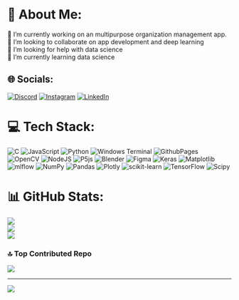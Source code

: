 # 💫 About Me:
🔭 I’m currently working on an multipurpose organization management app. <br>👯 I’m looking to collaborate on app development and deep learning<br>🤝 I’m looking for help with data science<br>🌱 I’m currently learning data science


## 🌐 Socials:
[![Discord](https://img.shields.io/badge/Discord-%237289DA.svg?logo=discord&logoColor=white)](https://discord.gg/amC476hsrG) [![Instagram](https://img.shields.io/badge/Instagram-%23E4405F.svg?logo=Instagram&logoColor=white)](https://www.instagram.com/nimesh.chn) [![LinkedIn](https://img.shields.io/badge/LinkedIn-%230077B5.svg?logo=linkedin&logoColor=white)](https://linkedin.com/in/www.linkedin.com/in/nimesh-chauhan-15348b2b8) 

# 💻 Tech Stack:
![C](https://img.shields.io/badge/c-%2300599C.svg?style=for-the-badge&logo=c&logoColor=white) ![JavaScript](https://img.shields.io/badge/javascript-%23323330.svg?style=for-the-badge&logo=javascript&logoColor=%23F7DF1E) ![Python](https://img.shields.io/badge/python-3670A0?style=for-the-badge&logo=python&logoColor=ffdd54) ![Windows Terminal](https://img.shields.io/badge/Windows%20Terminal-%234D4D4D.svg?style=for-the-badge&logo=windows-terminal&logoColor=white) ![GithubPages](https://img.shields.io/badge/github%20pages-121013?style=for-the-badge&logo=github&logoColor=white) ![OpenCV](https://img.shields.io/badge/opencv-%23white.svg?style=for-the-badge&logo=opencv&logoColor=white) ![NodeJS](https://img.shields.io/badge/node.js-6DA55F?style=for-the-badge&logo=node.js&logoColor=white) ![P5js](https://img.shields.io/badge/p5.js-ED225D?style=for-the-badge&logo=p5.js&logoColor=FFFFFF) ![Blender](https://img.shields.io/badge/blender-%23F5792A.svg?style=for-the-badge&logo=blender&logoColor=white) ![Figma](https://img.shields.io/badge/figma-%23F24E1E.svg?style=for-the-badge&logo=figma&logoColor=white) ![Keras](https://img.shields.io/badge/Keras-%23D00000.svg?style=for-the-badge&logo=Keras&logoColor=white) ![Matplotlib](https://img.shields.io/badge/Matplotlib-%23ffffff.svg?style=for-the-badge&logo=Matplotlib&logoColor=black) ![mlflow](https://img.shields.io/badge/mlflow-%23d9ead3.svg?style=for-the-badge&logo=numpy&logoColor=blue) ![NumPy](https://img.shields.io/badge/numpy-%23013243.svg?style=for-the-badge&logo=numpy&logoColor=white) ![Pandas](https://img.shields.io/badge/pandas-%23150458.svg?style=for-the-badge&logo=pandas&logoColor=white) ![Plotly](https://img.shields.io/badge/Plotly-%233F4F75.svg?style=for-the-badge&logo=plotly&logoColor=white) ![scikit-learn](https://img.shields.io/badge/scikit--learn-%23F7931E.svg?style=for-the-badge&logo=scikit-learn&logoColor=white) ![TensorFlow](https://img.shields.io/badge/TensorFlow-%23FF6F00.svg?style=for-the-badge&logo=TensorFlow&logoColor=white) ![Scipy](https://img.shields.io/badge/SciPy-%230C55A5.svg?style=for-the-badge&logo=scipy&logoColor=%white)
# 📊 GitHub Stats:
![](https://github-readme-stats.vercel.app/api?username=Weirdnemo&theme=dark&hide_border=false&include_all_commits=true&count_private=true)<br/>
![](https://github-readme-streak-stats.herokuapp.com/?user=Weirdnemo&theme=dark&hide_border=false)<br/>
![](https://github-readme-stats.vercel.app/api/top-langs/?username=Weirdnemo&theme=dark&hide_border=false&include_all_commits=true&count_private=true&layout=compact)

### 🔝 Top Contributed Repo
![](https://github-contributor-stats.vercel.app/api?username=Weirdnemo&limit=5&theme=dark&combine_all_yearly_contributions=true)

---
[![](https://visitcount.itsvg.in/api?id=Weirdnemo&icon=5&color=0)](https://visitcount.itsvg.in)

<!-- Proudly created with GPRM ( https://gprm.itsvg.in ) -->
